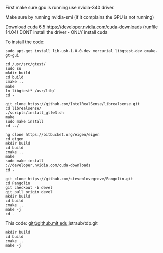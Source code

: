 First make sure gpu is running use nvidia-340 driver.

Make sure by running nvidia-smi (if it complains the GPU is not
running)

Download cuda 6.5 https://developer.nvidia.com/cuda-downloads
(runfile 14.04)
DONT install the driver - ONLY install cuda 

To install the code:

```
sudo apt-get install lib-usb-1.0-0-dev mercurial libgtest-dev cmake-gt-gui
```

```
cd /usr/src/gtest/
sudo su
mkdir build
cd build
cmake ..
make 
ln libgtest* /usr/lib/
cd -
```

```
git clone https://github.com/IntelRealSense/librealsense.git
cd librealsense/
./scripts/install_glfw3.sh
make
sudo make install
cd ../
```

```
hg clone https://bitbucket.org/eigen/eigen
cd eigen
mkdir build
cd build
cmake ..
make
sudo make install
://developer.nvidia.com/cuda-downloads
cd -
```

```
git clone https://github.com/stevenlovegrove/Pangolin.git
cd Pangolin
git checkout -b devel
git pull origin devel
mkdir build
cd build
cmake ..
make -j
cd -
```

This code: git@github.mit.edu:jstraub/tdp.git
```
mkdir build
cd build 
cmake ..
make -j
```

